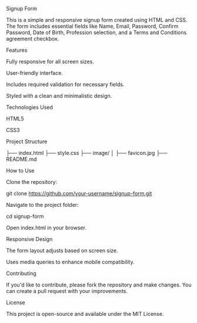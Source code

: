 Signup Form

This is a simple and responsive signup form created using HTML and CSS. The form includes essential fields like Name, Email, Password, Confirm Password, Date of Birth, Profession selection, and a Terms and Conditions agreement checkbox.

Features

Fully responsive for all screen sizes.

User-friendly interface.

Includes required validation for necessary fields.

Styled with a clean and minimalistic design.

Technologies Used

HTML5

CSS3

Project Structure

├── index.html
├── style.css
├── image/
│   ├── favicon.jpg
├── README.md

How to Use

Clone the repository:

git clone https://github.com/your-username/signup-form.git

Navigate to the project folder:

cd signup-form

Open index.html in your browser.

Responsive Design

The form layout adjusts based on screen size.

Uses media queries to enhance mobile compatibility.

Contributing

If you'd like to contribute, please fork the repository and make changes. You can create a pull request with your improvements.

License

This project is open-source and available under the MIT License.
